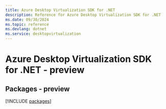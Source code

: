 ```yaml
---
title: Azure Desktop Virtualization SDK for .NET
description: Reference for Azure Desktop Virtualization SDK for .NET
ms.date: 09/30/2024
ms.topic: reference
ms.devlang: dotnet
ms.service: desktopvirtualization
---
```

# Azure Desktop Virtualization SDK for .NET - preview
## Packages - preview
[!INCLUDE [packages](desktop-virtualization-index.md)]